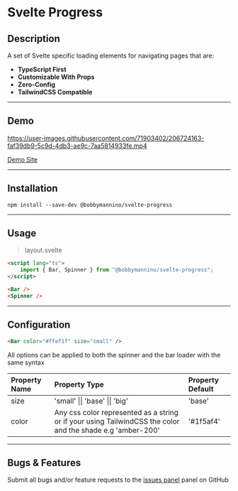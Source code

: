 # **Svelte Progress**

## **Description**

A set of Svelte specific loading elements for navigating pages that are:

-   **TypeScript First**
-   **Customizable With Props**
-   **Zero-Config**
-   **TailwindCSS Compatible**

---

## **Demo**

https://user-images.githubusercontent.com/71903402/206724163-faf39db9-5c9d-4db3-ae9c-7aa5814933fe.mp4

[Demo Site](https://svelte-progress.vercel.app)

---

## **Installation**

```
npm install --save-dev @bobbymannino/svelte-progress
```

---

## **Usage**

> layout.svelte

```html
<script lang="ts">
	import { Bar, Spinner } from "@bobbymannino/svelte-progress";
</script>

<Bar />
<Spinner />
```

---

## **Configuration**

```html
<Bar color="#ffef1f" size="small" />
```

All options can be applied to both the spinner and the bar loader with the same syntax

| Property Name | Property Type                                                                                              | Property Default |
| :------------ | :--------------------------------------------------------------------------------------------------------- | :--------------- |
| size          | 'small' \|\| 'base' \|\| 'big'                                                                             | 'base'           |
| color         | Any css color represented as a string or if your using TailwindCSS the color and the shade e.g 'amber-200' | '#1f5af4'        |

---

## **Bugs & Features**

Submit all bugs and/or feature requests to the [issues panel](https://github.com/bobbymannino/svelte-progress/issues) panel on GitHub
